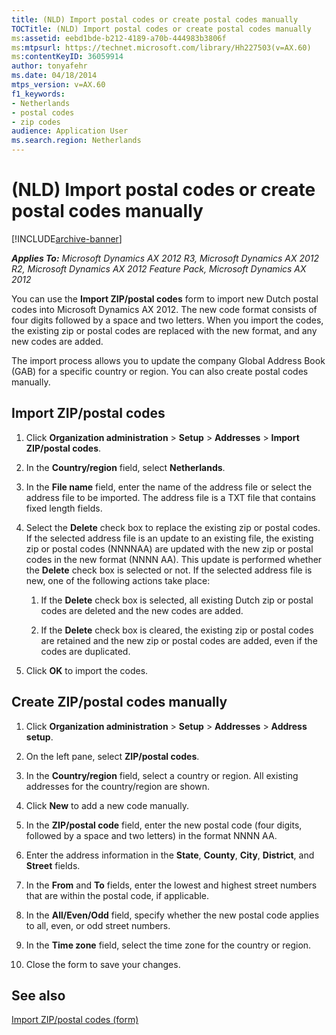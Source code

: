 ```yaml
---
title: (NLD) Import postal codes or create postal codes manually
TOCTitle: (NLD) Import postal codes or create postal codes manually
ms:assetid: eebd1bde-b212-4189-a70b-444983b3806f
ms:mtpsurl: https://technet.microsoft.com/library/Hh227503(v=AX.60)
ms:contentKeyID: 36059914
author: tonyafehr
ms.date: 04/18/2014
mtps_version: v=AX.60
f1_keywords:
- Netherlands
- postal codes
- zip codes
audience: Application User
ms.search.region: Netherlands
---
```


# (NLD) Import postal codes or create postal codes manually 


[!INCLUDE[archive-banner](includes/archive-banner.md)]


_**Applies To:** Microsoft Dynamics AX 2012 R3, Microsoft Dynamics AX 2012 R2, Microsoft Dynamics AX 2012 Feature Pack, Microsoft Dynamics AX 2012_

You can use the **Import ZIP/postal codes** form to import new Dutch postal codes into Microsoft Dynamics AX 2012. The new code format consists of four digits followed by a space and two letters. When you import the codes, the existing zip or postal codes are replaced with the new format, and any new codes are added.

The import process allows you to update the company Global Address Book (GAB) for a specific country or region. You can also create postal codes manually.

## Import ZIP/postal codes

1.  Click **Organization administration** \> **Setup** \> **Addresses** \> **Import ZIP/postal codes**.

2.  In the **Country/region** field, select **Netherlands**.

3.  In the **File name** field, enter the name of the address file or select the address file to be imported. The address file is a TXT file that contains fixed length fields.

4.  Select the **Delete** check box to replace the existing zip or postal codes. If the selected address file is an update to an existing file, the existing zip or postal codes (NNNNAA) are updated with the new zip or postal codes in the new format (NNNN AA). This update is performed whether the **Delete** check box is selected or not. If the selected address file is new, one of the following actions take place:
    
    1.  If the **Delete** check box is selected, all existing Dutch zip or postal codes are deleted and the new codes are added.
    
    2.  If the **Delete** check box is cleared, the existing zip or postal codes are retained and the new zip or postal codes are added, even if the codes are duplicated.

5.  Click **OK** to import the codes.

## Create ZIP/postal codes manually

1.  Click **Organization administration** \> **Setup** \> **Addresses** \> **Address setup**.

2.  On the left pane, select **ZIP/postal codes**.

3.  In the **Country/region** field, select a country or region. All existing addresses for the country/region are shown.

4.  Click **New** to add a new code manually.

5.  In the **ZIP/postal code** field, enter the new postal code (four digits, followed by a space and two letters) in the format NNNN AA.

6.  Enter the address information in the **State**, **County**, **City**, **District**, and **Street** fields.

7.  In the **From** and **To** fields, enter the lowest and highest street numbers that are within the postal code, if applicable.

8.  In the **All/Even/Odd** field, specify whether the new postal code applies to all, even, or odd street numbers.

9.  In the **Time zone** field, select the time zone for the country or region.

10. Close the form to save your changes.

## See also

[Import ZIP/postal codes (form)](https://technet.microsoft.com/library/aa591460\(v=ax.60\))

  


